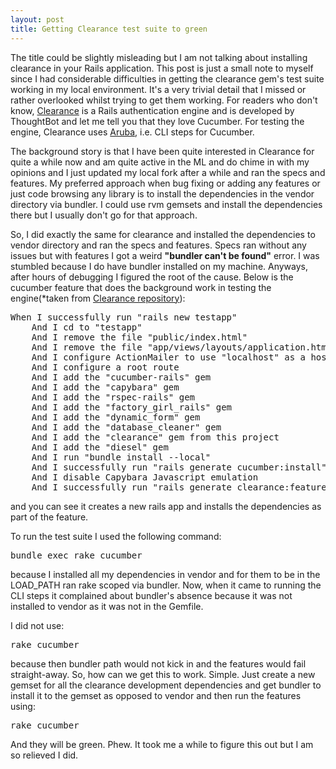 ```yaml
---
layout: post
title: Getting Clearance test suite to green
---
```


The title could be slightly misleading but I am not talking about installing clearance in your Rails application. This post is just a small note to myself since I had considerable difficulties in getting the clearance gem's test suite working in my local environment. It's a very trivial detail that I missed or rather overlooked whilst trying to get them working. For readers who don't know, [Clearance](<https://github.com/thoughtbot/clearance/>) is a Rails authentication engine and is developed by ThoughtBot and let me tell you that they love Cucumber. For testing the engine, Clearance uses [Aruba](<https://github.com/aslakhellesoy/aruba>), i.e. CLI steps for Cucumber.

The background story is that I have been quite interested in Clearance for quite a while now and am quite active in the ML and do chime in with my opinions and I just updated my local fork after a while and ran the specs and features. My preferred approach when bug fixing or adding any features or just code browsing any library is to install the dependencies in the vendor directory via bundler. I could use rvm gemsets and install the dependencies there but I usually don't go for that approach.

So, I did exactly the same for clearance and installed the dependencies to vendor directory and ran the specs and features. Specs ran without any issues but with features I got a weird **"bundler can't be found"** error. I was stumbled because I do have bundler installed on my machine. Anyways, after hours of debugging I figured the root of the cause. Below is the cucumber feature that does the background work in testing the engine(\*taken from [Clearance repository](<https://github.com/thoughtbot/clearance/blob/master/features/integration.feature>)):

<pre>When I successfully run "rails new testapp"
    And I cd to "testapp"
    And I remove the file "public/index.html"
    And I remove the file "app/views/layouts/application.html.erb"
    And I configure ActionMailer to use "localhost" as a host
    And I configure a root route
    And I add the "cucumber-rails" gem
    And I add the "capybara" gem
    And I add the "rspec-rails" gem
    And I add the "factory_girl_rails" gem
    And I add the "dynamic_form" gem
    And I add the "database_cleaner" gem
    And I add the "clearance" gem from this project
    And I add the "diesel" gem
    And I run "bundle install --local"
    And I successfully run "rails generate cucumber:install"
    And I disable Capybara Javascript emulation
    And I successfully run "rails generate clearance:features"
</pre>

and you can see it creates a new rails app and installs the dependencies as part of the feature.

To run the test suite I used the following command:

<pre>bundle exec rake cucumber
</pre>

because I installed all my dependencies in vendor and for them to be in the LOAD\_PATH ran rake scoped via bundler. Now, when it came to running the CLI steps it complained about bundler's absence because it was not installed to vendor as it was not in the Gemfile.

I did not use:

<pre>rake cucumber
</pre>

because then bundler path would not kick in and the features would fail straight-away. So, how can we get this to work. Simple. Just create a new gemset for all the clearance development dependencies and get bundler to install it to the gemset as opposed to vendor and then run the features using:

<pre>rake cucumber
</pre>

And they will be green. Phew. It took me a while to figure this out but I am so relieved I did.